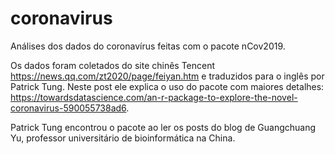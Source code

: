 # coronavirus

Análises dos dados do coronavírus feitas com o pacote nCov2019. 

Os dados foram coletados do site chinês Tencent https://news.qq.com/zt2020/page/feiyan.htm e traduzidos para o inglês por Patrick Tung. Neste post ele explica o uso do pacote com maiores detalhes: https://towardsdatascience.com/an-r-package-to-explore-the-novel-coronavirus-590055738ad6.

Patrick Tung encontrou o pacote ao ler os posts do blog de Guangchuang Yu, professor universitário de bioinformática na China.
